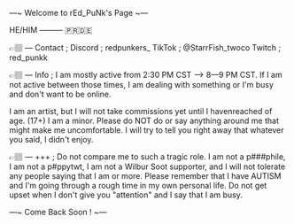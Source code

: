 —~ Welcome to rEd_PuNk's Page ~—

HE/HIM         ———          🇵🇷🇩🇪

👉🏽 — Contact ; Discord ; redpunkers_
   TikTok ; @StarrFish_twoco
Twitch ; red_punkk

👉🏽 — Info ; I am mostly active from 2:30 PM CST —> 8—9 PM CST.
If I am not active between those times,
I am dealing with something or I'm busy and
don't want to be online.

I am an artist, but I will not take commissions
yet until I havenreached of age. (17+)
I am a minor. Please do NOT do or say
anything around me that might make me
uncomfortable. I will try to tell you
right away that whatever you said, I didn't
enjoy.

👉🏽 — +++ ; Do not compare me to such a tragic
role. I am not a p###phile, I am not a p#ppytwt,
I am not a Wilbur Soot supporter, and I will not
tolerate any people saying that I am or more.
Please remember that I have AUTISM and I'm going
through a rough time in my own personal life.
Do not get upset when I don't give you "attention"
and I say that I am busy.

—~ Come Back Soon ! ~—
